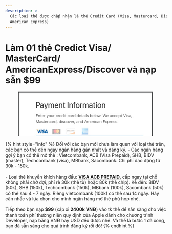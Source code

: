 ```yaml
---
description: >-
  Các loại thẻ được chấp nhận là thẻ Credit Card (Visa, Mastercard, Discover,
  American Express)
---
```


# Làm 01 thẻ Credict Visa/ MasterCard/ AmericanExpress/Discover và nạp sẵn $99

<figure><img src="../../../.gitbook/assets/image (36).png" alt=""><figcaption></figcaption></figure>

{% hint style="info" %}
Đối với các bạn mới chưa làm quen với loại thẻ trên, các bạn có thể đến ngay ngân hàng gần nhất và đăng ký. - Các ngân hàng gợi ý bạn có thể mở thẻ : Vietcombank, ACB (Visa Prepaid), SHB, BIDV (master), Techcombank (visa), MBbank, Sacombank. Chi phí dao động từ 30k - 150k.\
\
\- Loại thẻ khuyến khích hàng đầu: [**VISA ACB PREPAID**](http://acb.com.vn/vn/personal/the/the-tra-truoc/visa-prepaid), cấp ngay tại chỗ không phải chờ đợi, phí rẻ 30k (thẻ từ) hoặc 80k (thẻ chip). Kế đến: BIDV (50k), SHB (150k), Techcombank (150k), MBbank (100k), Sacombank (50k) có thẻ sau 4 - 7 ngày. Riêng vietcombank (100k) có thẻ sau 14 ngày. Hãy cân nhắc và lựa chọn cho mình ngân hàng mở thẻ phù hợp nhé.\
\
Tiếp theo bạn nạp **$99** (xấp xỉ **2400k VNĐ**) vào tk thẻ để sẵn sàng cho việc thanh toán phí thường niên quy định của Apple dành cho chương trình Developer, nạp bằng VNĐ hay USD đều được nhé. Và thế là bước 1 đã xong, bạn đã sẵn sàng cho quá trình đăng ký rồi đó!
{% endhint %}

